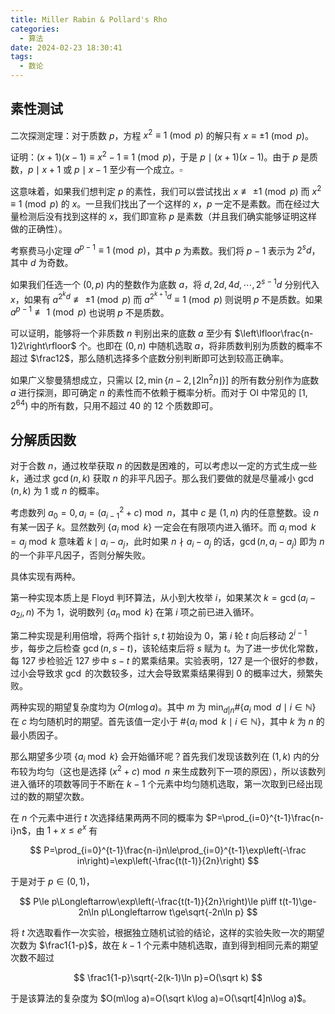```yaml
---
title: Miller Rabin & Pollard's Rho
categories:
  - 算法
date: 2024-02-23 18:30:41
tags:
  - 数论
---
```

## 素性测试

二次探测定理：对于质数 $p$，方程 $x^2\equiv1\pmod p$ 的解只有 $x\equiv\pm1\pmod p$。

证明：$(x+1)(x-1)\equiv x^2-1\equiv1\pmod p$，于是 $p\mid(x+1)(x-1)$。由于 $p$ 是质数，$p\mid x+1$ 或 $p\mid x-1$ 至少有一个成立。$\square$

这意味着，如果我们想判定 $p$ 的素性，我们可以尝试找出 $x\not\equiv\pm1\pmod p$ 而 $x^2\equiv1\pmod p$ 的 $x$。一旦我们找出了一个这样的 $x$，$p$ 一定不是素数。而在经过大量检测后没有找到这样的 $x$，我们即宣称 $p$ 是素数（并且我们确实能够证明这样做的正确性）。

考察费马小定理 $a^{p-1}\equiv1\pmod p$，其中 $p$ 为素数。我们将 $p-1$ 表示为 $2^sd$，其中 $d$ 为奇数。

如果我们任选一个 $(0,p)$ 内的整数作为底数 $a$，将 $d,2d,4d,\cdots,2^{s-1}d$ 分别代入 $x$，如果有 $a^{2^kd}\not\equiv\pm1\pmod p$ 而 $a^{2^{k+1}d}\equiv1\pmod p$ 则说明 $p$ 不是质数。如果 $a^{p-1}\not\equiv1\pmod p$ 也说明 $p$ 不是质数。

可以证明，能够将一个非质数 $n$ 判别出来的底数 $a$ 至少有 $\left\lfloor\frac{n-1}2\right\rfloor$ 个。也即在 $(0,n)$ 中随机选取 $a$，将非质数判别为质数的概率不超过 $\frac12$，那么随机选择多个底数分别判断即可达到较高正确率。

如果广义黎曼猜想成立，只需以 $[2,\min\{n-2,\lfloor2\ln^2n\rfloor\}]$ 的所有数分别作为底数 $a$ 进行探测，即可确定 $n$ 的素性而不依赖于概率分析。而对于 OI 中常见的 $[1,2^{64})$ 中的所有数，只用不超过 $40$ 的 $12$ 个质数即可。

## 分解质因数

对于合数 $n$，通过枚举获取 $n$ 的因数是困难的，可以考虑以一定的方式生成一些 $k$，通过求 $\gcd(n,k)$ 获取 $n$ 的非平凡因子。那么我们要做的就是尽量减小 $\gcd(n,k)$ 为 $1$ 或 $n$ 的概率。

考虑数列 $a_0=0,a_i=(a_{i-1}^2+c)\bmod n$，其中 $c$ 是 $(1,n)$ 内的任意整数。设 $n$ 有某一因子 $k$。显然数列 $\{a_i\bmod k\}$ 一定会在有限项内进入循环。而 $a_i\bmod k=a_j\bmod k$ 意味着 $k\mid a_i-a_j$，此时如果 $n\nmid a_i-a_j$ 的话，$\gcd(n,a_i-a_j)$ 即为 $n$ 的一个非平凡因子，否则分解失败。

具体实现有两种。

第一种实现本质上是 Floyd 判环算法，从小到大枚举 $i$，如果某次 $k=\gcd(a_i-a_{2i},n)$ 不为 $1$，说明数列 $\{a_n\bmod k\}$ 在第 $i$ 项之前已进入循环。

第二种实现是利用倍增，将两个指针 $s,t$ 初始设为 $0$，第 $i$ 轮 $t$ 向后移动 $2^{i-1}$ 步，每步之后检查 $\gcd(n,s-t)$，该轮结束后将 $s$ 赋为 $t$。为了进一步优化常数，每 $127$ 步检验近 $127$ 步中 $s-t$ 的累乘结果。实验表明，$127$ 是一个很好的参数，过小会导致求 $\gcd$ 的次数较多，过大会导致累乘结果得到 $0$ 的概率过大，频繁失败。

两种实现的期望复杂度均为 $O(m\log a)$。其中 $m$ 为 $\min_{d|n}\#\{a_i\bmod d\mid i\in\mathbb N\}$ 在 $c$ 均匀随机时的期望。首先该值一定小于 $\#\{a_i\bmod k\mid i\in\mathbb N\}$，其中 $k$ 为 $n$ 的最小质因子。

那么期望多少项 $\{a_i\bmod k\}$ 会开始循环呢？首先我们发现该数列在 $(1,k)$ 内的分布较为均匀（这也是选择 $(x^2+c)\bmod n$ 来生成数列下一项的原因），所以该数列进入循环的项数等同于不断在 $k-1$ 个元素中均匀随机选取，第一次取到已经出现过的数的期望次数。

在 $n$ 个元素中进行 $t$ 次选择结果两两不同的概率为 $P=\prod_{i=0}^{t-1}\frac{n-i}n$，由 $1+x\le e^x$ 有

$$
P=\prod_{i=0}^{t-1}\frac{n-i}n\le\prod_{i=0}^{t-1}\exp\left(-\frac in\right)=\exp\left(-\frac{t(t-1)}{2n}\right)
$$

于是对于 $p\in(0,1)$，

$$
P\le p\Longleftarrow\exp\left(-\frac{t(t-1)}{2n}\right)\le p\iff t(t-1)\ge-2n\ln p\Longleftarrow t\ge\sqrt{-2n\ln p}
$$

将 $t$ 次选取看作一次实验，根据独立随机试验的结论，这样的实验失败一次的期望次数为 $\frac1{1-p}$，故在 $k-1$ 个元素中随机选取，直到得到相同元素的期望次数不超过

$$
\frac1{1-p}\sqrt{-2(k-1)\ln p}=O(\sqrt k)
$$

于是该算法的复杂度为 $O(m\log a)=O(\sqrt k\log a)=O(\sqrt[4]n\log a)$。